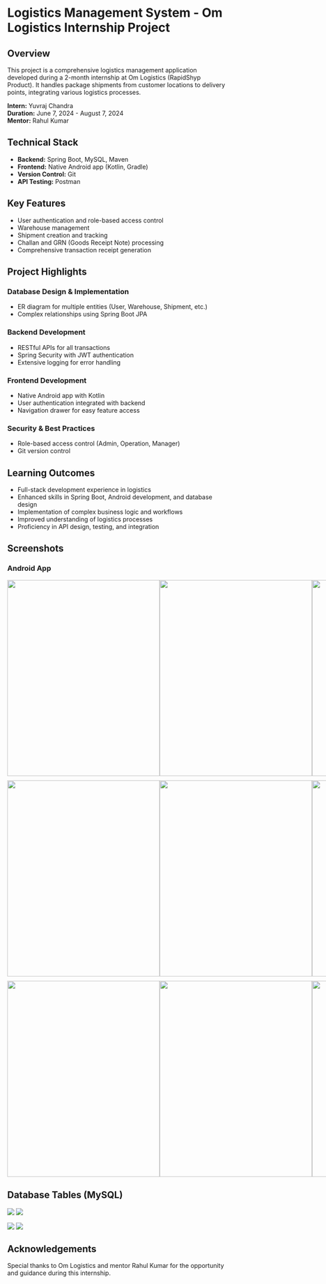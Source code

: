 # Logistics Management System - Om Logistics Internship Project

## Overview
This project is a comprehensive logistics management application developed during a 2-month internship at Om Logistics (RapidShyp Product). It handles package shipments from customer locations to delivery points, integrating various logistics processes.

**Intern:** Yuvraj Chandra  
**Duration:** June 7, 2024 - August 7, 2024  
**Mentor:** Rahul Kumar

## Technical Stack
- **Backend:** Spring Boot, MySQL, Maven
- **Frontend:** Native Android app (Kotlin, Gradle)
- **Version Control:** Git
- **API Testing:** Postman

## Key Features
- User authentication and role-based access control
- Warehouse management
- Shipment creation and tracking
- Challan and GRN (Goods Receipt Note) processing
- Comprehensive transaction receipt generation

## Project Highlights

### Database Design & Implementation
- ER diagram for multiple entities (User, Warehouse, Shipment, etc.)
- Complex relationships using Spring Boot JPA

### Backend Development
- RESTful APIs for all transactions
- Spring Security with JWT authentication
- Extensive logging for error handling

### Frontend Development
- Native Android app with Kotlin
- User authentication integrated with backend
- Navigation drawer for easy feature access

### Security & Best Practices
- Role-based access control (Admin, Operation, Manager)
- Git version control

## Learning Outcomes
- Full-stack development experience in logistics
- Enhanced skills in Spring Boot, Android development, and database design
- Implementation of complex business logic and workflows
- Improved understanding of logistics processes
- Proficiency in API design, testing, and integration

## Screenshots

### Android App
<div style="display: flex; justify-content: space-between;">
  <img src="https://github.com/user-attachments/assets/b0005cda-8150-4d07-9843-39e6c87889df" width="350" height="450"/>
  <img src="https://github.com/user-attachments/assets/0e4e2259-88e6-42c0-8934-f2c51a15b82b" width="350" height="450"/> 
  <img src="https://github.com/user-attachments/assets/a61a8701-2d79-4c83-85a3-e442d8176945" width="350" height="450"/>
</div>
<div style="display: flex; justify-content: space-between; margin-top: 10px;">
  <img src="https://github.com/user-attachments/assets/83aac114-08ca-4563-8881-966f9992d6c8" width="350" height="450"/>
  <img src="https://github.com/user-attachments/assets/42410c08-c2aa-48ea-8dc9-dc0012e4dc3b" width="350" height="450"/>
  <img src="https://github.com/user-attachments/assets/5d10953f-7e78-46f6-b5ac-5367a01d2ca6" width="350" height="450"/>
</div>
<div style="display: flex; justify-content: space-between; margin-top: 10px;">
  <img src="https://github.com/user-attachments/assets/34619661-5650-4c01-b6f9-897f53a86044" width="350" height="450"/>
  <img src="https://github.com/user-attachments/assets/9eb02a1d-6c08-4652-9933-f81076e93ca8" width="350" height="450"/>
  <img src="https://github.com/user-attachments/assets/1ed1d89a-e1f4-4c16-8d54-2787ef788e6f" width="350" height="450"/>
</div>


## Database Tables (MySQL)

<p float="left">
  <img src="https://github.com/user-attachments/assets/7b2e0aba-25f6-4e5a-b140-412314f76c1a" />
   <img src="https://github.com/user-attachments/assets/945f3e33-6a5a-4312-852b-5294b80c6180" />
</p>
<p float="left">
  <img src="https://github.com/user-attachments/assets/5b0c53b2-7097-4e88-93d9-d3e1a23d8413" />
  <img src="https://github.com/user-attachments/assets/373f8208-f7d6-4752-93d8-1b5e80c0227a" />
</p>

## Acknowledgements
Special thanks to Om Logistics and mentor Rahul Kumar for the opportunity and guidance during this internship.
